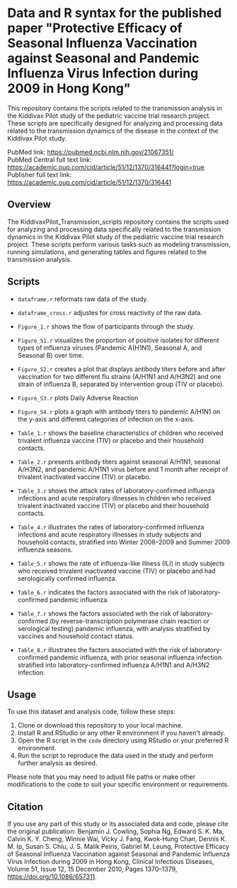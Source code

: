 # Data and R syntax for the published paper "Protective Efficacy of Seasonal Influenza Vaccination against Seasonal and Pandemic Influenza Virus Infection during 2009 in Hong Kong"

This repository contains the scripts related to the transmission analysis in the Kiddivax Pilot study of the pediatric vaccine trial research project. These scripts are specifically designed for analyzing and processing data related to the transmission dynamics of the disease in the context of the Kiddivax Pilot study. 

PubMed link: https://pubmed.ncbi.nlm.nih.gov/21067351/  
PubMed Central full text link: https://academic.oup.com/cid/article/51/12/1370/316441?login=true  
Publisher full text link: https://academic.oup.com/cid/article/51/12/1370/316441

## Overview

The KiddivaxPilot_Transmission_scripts repository contains the scripts used for analyzing and processing data specifically related to the transmission dynamics in the Kiddivax Pilot study of the pediatric vaccine trial research project. These scripts perform various tasks such as modeling transmission, running simulations, and generating tables and figures related to the transmission analysis.

## Scripts

- `dataframe.r` reformats raw data of the study.

- `dataframe_cross.r` adjustes for cross reactivity of the raw data.

- `Figure_1.r` shows the flow of participants through the study.

- `Figure_S1.r` visualizes the proportion of positive isolates for different types of influenza viruses (Pandemic A(H1N1), Seasonal A, and Seasonal B) over time. 

- `Figure_S2.r` creates a plot that displays antibody titers before and after vaccination for two different flu strains (A/H1N1 and A/H3N2) and one strain of influenza B, separated by intervention group (TIV or placebo). 

- `Figure_S3.r` plots Daily Adverse Reaction    

- `Figure_S4.r` plots a graph with antibody titers to pandemic A/H1N1 on the y-axis and different categories of infection on the x-axis. 

- `Table_1.r` shows the baseline characteristics of children who received trivalent influenza vaccine (TIV) or placebo and their household contacts.

- `Table_2.r` presents antibody titers against seasonal A/H1N1, seasonal A/H3N2, and pandemic A/H1N1 virus before and 1 month after receipt of trivalent inactivated vaccine (TIV) or placebo.
  
- `Table_3.r` shows the attack rates of laboratory-confirmed influenza infections and acute respiratory illnesses in children who received trivalent inactivated vaccine (TIV) or placebo and their household contacts.

- `Table_4.r` illustrates the rates of laboratory-confirmed influenza infections and acute respiratory illnesses in study subjects and household contacts, stratified into Winter 2008–2009 and Summer 2009 influenza seasons.

- `Table_5.r` shows the rate of influenza-like illness (ILI) in study subjects who received trivalent inactivated vaccine (TIV) or placebo and had serologically confirmed influenza.

- `Table_6.r` indicates the factors associated with the risk of laboratory-confirmed pandemic influenza.

- `Table_7.r` shows the factors associated with the risk of laboratory-confirmed (by reverse-transcription polymerase chain reaction or serological testing) pandemic influenza, with analysis stratified by vaccines and household contact status.
 
- `Table_8.r` illustrates the factors associated with the risk of laboratory-confirmed pandemic influenza, with prior seasonal influenza infection stratified into laboratory-confirmed influenza A/H1N1 and A/H3N2 infection.

## Usage

To use this dataset and analysis code, follow these steps:

1. Clone or download this repository to your local machine.
2. Install R and RStudio or any other R environment if you haven't already.
3. Open the R script in the `code` directory using RStudio or your preferred R environment.
4. Run the script to reproduce the data used in the study and perform further analysis as desired.

Please note that you may need to adjust file paths or make other modifications to the code to suit your specific environment or requirements.

## Citation

If you use any part of this study or its associated data and code, please cite the original publication: Benjamin J. Cowling, Sophia Ng, Edward S. K. Ma, Calvin K. Y. Cheng, Winnie Wai, Vicky J. Fang, Kwok-Hung Chan, Dennis K. M. Ip, Susan S. Chiu, J. S. Malik Peiris, Gabriel M. Leung, Protective Efficacy of Seasonal Influenza Vaccination against Seasonal and Pandemic Influenza Virus Infection during 2009 in Hong Kong, Clinical Infectious Diseases, Volume 51, Issue 12, 15 December 2010, Pages 1370–1379, https://doi.org/10.1086/657311.
